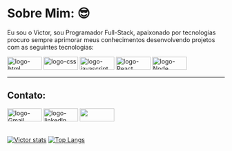 # Sobre Mim: 😎

Eu sou o Victor, sou Programador Full-Stack, apaixonado por tecnologias procuro sempre aprimorar meus conhecimentos desenvolvendo projetos com as seguintes tecnologias:
<br>

<div>
  <img width="80px" height = "30px" src ="https://img.shields.io/badge/HTML5-E34F26?style=for-the-badge&logo=html5&logoColor=white" alt = 'logo-html' />
  <img width="80px" height = "30px" src = "https://img.shields.io/badge/CSS3-1572B6?style=for-the-badge&logo=css3&logoColor=white" alt = 'logo-css' />
  <img width="80px" height = "30px" src = "https://img.shields.io/badge/JavaScript-F7DF1E?style=for-the-badge&logo=javascript&logoColor=black" alt = 'logo-javascript'/>
  <img width="80px" height = "30px" src = "https://img.shields.io/badge/React-20232A?style=for-the-badge&logo=react&logoColor=61DAFB" alt = 'logo-React' />
  <img width="80px" height = "30px" src = "https://img.shields.io/badge/Node.js-43853D?style=for-the-badge&logo=node.js&logoColor=white" alt = 'logo-Node' />
</div>
<hr/>



## Contato: 

<div>
<a href="mailto:victorgarcia1211@gmail.com
" target="_blank"><img width="80px" height = "30px" src = "https://img.shields.io/badge/Gmail-D14836?style=for-the-badge&logo=gmail&logoColor=white" alt="logo-Gmail"/></a>
<a href="https://www.linkedin.com/in/victor-garcia-silva/"> <img width="80px" height = "30px" src = "https://img.shields.io/badge/LinkedIn-0077B5?style=for-the-badge&logo=linkedin&logoColor=white" alt= "logo-linkedIn"/></a>
<a href ="https://www.instagram.com/victor_garcia._silva/"><img  width="80px" height = "30px"  src="https://img.shields.io/badge/Instagram-E4405F?style=for-the-badge&logo=instagram&logoColor=white"/></a>
</div>
<br>

[![Victor stats](https://github-readme-stats.vercel.app/api?username=victorgarcia10)](https://github.com/anuraghazra/github-readme-stats)   [![Top Langs](https://github-readme-stats.vercel.app/api/top-langs/?username=victorgarcia10)](https://github.com/anuraghazra/github-readme-stats)
